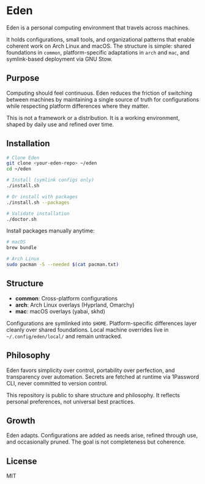 # Eden

Eden is a personal computing environment that travels across machines.

It holds configurations, small tools, and organizational patterns that enable coherent work on Arch Linux and macOS. The structure is simple: shared foundations in `common`, platform-specific adaptations in `arch` and `mac`, and symlink-based deployment via GNU Stow.

## Purpose

Computing should feel continuous. Eden reduces the friction of switching between machines by maintaining a single source of truth for configurations while respecting platform differences where they matter.

This is not a framework or a distribution. It is a working environment, shaped by daily use and refined over time.

## Installation

```bash
# Clone Eden
git clone <your-eden-repo> ~/eden
cd ~/eden

# Install (symlink configs only)
./install.sh

# Or install with packages
./install.sh --packages

# Validate installation
./doctor.sh
```

Install packages manually anytime:
```bash
# macOS
brew bundle

# Arch Linux
sudo pacman -S --needed $(cat pacman.txt)
```

## Structure

- **common**: Cross-platform configurations
- **arch**: Arch Linux overlays (Hyprland, Omarchy)
- **mac**: macOS overlays (yabai, skhd)

Configurations are symlinked into `$HOME`. Platform-specific differences layer cleanly over shared foundations. Local machine overrides live in `~/.config/eden/local/` and remain untracked.

## Philosophy

Eden favors simplicity over control, portability over perfection, and transparency over automation. Secrets are fetched at runtime via 1Password CLI, never committed to version control.

This repository is public to share structure and philosophy. It reflects personal preferences, not universal best practices.

## Growth

Eden adapts. Configurations are added as needs arise, refined through use, and occasionally pruned. The goal is not completeness but coherence.

## License

MIT
